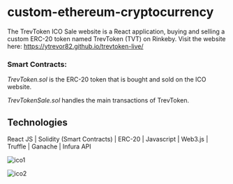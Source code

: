 # custom-ethereum-cryptocurrency
The TrevToken ICO Sale website is a React application, buying and selling a custom ERC-20 token named TrevToken (TVT) on Rinkeby. Visit the website here: https://ytrevor82.github.io/trevtoken-live/

### Smart Contracts:

<i>TrevToken.sol</i> is the ERC-20 token that is bought and sold on the ICO website.

<i>TrevTokenSale.sol</i> handles the main transactions of TrevToken.

## Technologies
React JS | Solidity (Smart Contracts)  |  ERC-20  |  Javascript  |  Web3.js  |  Truffle  |  Ganache  |  Infura API

![ico1](https://user-images.githubusercontent.com/46886041/113481275-cedba700-94c2-11eb-94bc-935a41bbce5e.JPG)

![ico2](https://user-images.githubusercontent.com/46886041/113481277-d13e0100-94c2-11eb-9639-f27bb3df74c1.JPG)

